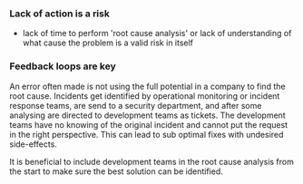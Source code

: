 ### Lack of action is a risk

* lack of time to perform 'root cause analysis' or lack of understanding of what cause the problem is a valid risk in itself

### Feedback loops are key
An error often made is not using the full potential in a company to find the root cause. Incidents get identified by operational monitoring or incident response teams, are send to a security department, and after some analysing are directed to development teams as tickets. The development teams have no knowing of the original incident and cannot put the request in the right perspective. This can lead to sub optimal fixes with undesired side-effects. 

It is beneficial to include development teams in the root cause analysis from the start to make sure the best solution can be identified.
